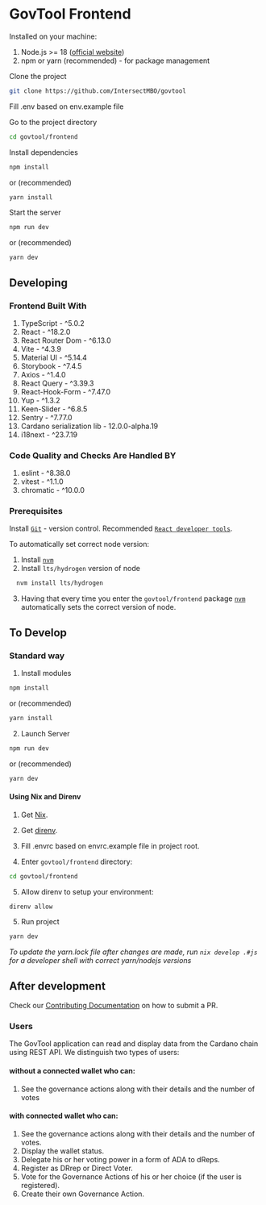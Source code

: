 # GovTool Frontend

Installed on your machine:

1. Node.js >= 18 ([official website](https://nodejs.org/en))
2. npm or yarn (recommended) - for package management

Clone the project

```bash
git clone https://github.com/IntersectMBO/govtool
```

Fill .env based on env.example file

Go to the project directory

```bash
cd govtool/frontend
```

Install dependencies

```bash
npm install
```

or (recommended)

```bash
yarn install
```

Start the server

```bash
npm run dev
```

or (recommended)

```bash
yarn dev
```

## Developing

### Frontend Built With

1. TypeScript - ^5.0.2
2. React - ^18.2.0
3. React Router Dom - ^6.13.0
4. Vite - ^4.3.9
5. Material UI - ^5.14.4
6. Storybook - ^7.4.5
7. Axios - ^1.4.0
8. React Query - ^3.39.3
9. React-Hook-Form - ^7.47.0
10. Yup - ^1.3.2
11. Keen-Slider - ^6.8.5
12. Sentry - ^7.77.0
13. Cardano serialization lib - 12.0.0-alpha.19
14. i18next - ^23.7.19

### Code Quality and Checks Are Handled BY

1. eslint - ^8.38.0
2. vitest - ^1.1.0
3. chromatic - ^10.0.0

### Prerequisites

Install [`Git`](https://git-scm.com/) - version control.
Recommended [`React developer tools`](https://react.dev/learn/react-developer-tools).

To automatically set correct node version:

1. Install [`nvm`](https://github.com/nvm-sh/nvm)
2. Install `lts/hydrogen` version of node

```bash
  nvm install lts/hydrogen
```

3. Having that every time you enter the `govtool/frontend` package [`nvm`](https://github.com/nvm-sh/nvm) automatically sets the correct version of node.

## To Develop

### Standard way

1. Install modules

```bash
npm install
```

or (recommended)

```bash
yarn install
```

2. Launch Server

```bash
npm run dev
```

or (recommended)

```bash
yarn dev
```

#### Using Nix and Direnv

1. Get [Nix](https://nixos.org/download).

2. Get [direnv](https://direnv.net/).

3. Fill .envrc based on envrc.example file in project root.

4. Enter `govtool/frontend` directory:

```sh
cd govtool/frontend
```

5. Allow direnv to setup your environment:

```sh
direnv allow
```

5. Run project

```sh
yarn dev
```

_To update the yarn.lock file after changes are made, run `nix develop .#js` for a developer shell with correct yarn/nodejs versions_

## After development

Check our [Contributing Documentation](../../CONTRIBUTING.md) on how to submit a PR.

### Users

The GovTool application can read and display data from the Cardano chain using REST API.
We distinguish two types of users:

#### without a connected wallet who can:

1. See the governance actions along with their details and the number of votes
<!-- 2. See the list of DReps. -->

#### with connected wallet who can:

1.  See the governance actions along with their details and the number of votes.
2.  Display the wallet status.
3.  Delegate his or her voting power in a form of ADA to dReps.
4.  Register as DRrep or Direct Voter.
5.  Vote for the Governance Actions of his or her choice (if the user is registered).
6.  Create their own Governance Action.
<!-- 7. See the list of DReps from which they can submit their vote. -->
